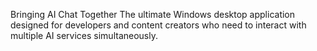 Bringing AI Chat Together
The ultimate Windows desktop application designed for developers and content creators who need to interact with multiple AI services simultaneously.
